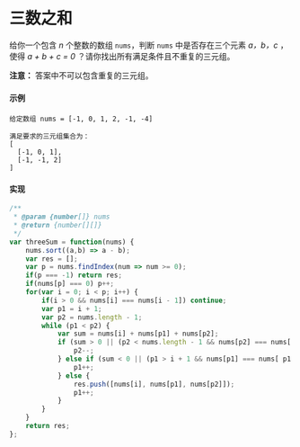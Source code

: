 # 三数之和

给你一个包含 *n* 个整数的数组 `nums`，判断 `nums` 中是否存在三个元素 *a，b，c* ，使得 *a + b + c = 0* ？请你找出所有满足条件且不重复的三元组。

**注意：** 答案中不可以包含重复的三元组。

#### 示例

```
给定数组 nums = [-1, 0, 1, 2, -1, -4]

满足要求的三元组集合为：
[
  [-1, 0, 1],
  [-1, -1, 2]
]
```

#### 实现

```js
/**
 * @param {number[]} nums
 * @return {number[][]}
 */
var threeSum = function(nums) {
    nums.sort((a,b) => a - b);
    var res = [];
    var p = nums.findIndex(num => num >= 0);
    if(p === -1) return res;
    if(nums[p] === 0) p++;
    for(var i = 0; i < p; i++) {
        if(i > 0 && nums[i] === nums[i - 1]) continue;
        var p1 = i + 1;
        var p2 = nums.length - 1;
        while (p1 < p2) {
            var sum = nums[i] + nums[p1] + nums[p2];
            if (sum > 0 || (p2 < nums.length - 1 && nums[p2] === nums[ p2 + 1])) {
                p2--;
            } else if (sum < 0 || (p1 > i + 1 && nums[p1] === nums[ p1 - 1])) {
                p1++;
            } else {
                res.push([nums[i], nums[p1], nums[p2]]);
                p1++;
            }
        }
    }
    return res;
};
```
